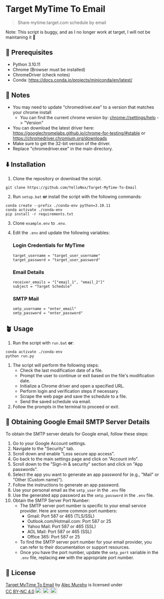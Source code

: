# Target MyTime To Email

> Share mytime.target.com schedule by email

Note: This script is buggy, and as I no longer work at target, I will not be maintaning it 🥲

## 📃 Prerequisites

-   Python 3.10.11
-   Chrome (Browser must be installed)
-   ChromeDriver (check notes)
-   Conda: https://docs.conda.io/projects/miniconda/en/latest/

## 📒 Notes

-   You may need to update "chromedriver.exe" to a version that matches your chrome install
    -   You can find the current chrome version by: [chrome://settings/help](chrome://settings/help) -> "Version"
-   You can download the latest driver here: https://googlechromelabs.github.io/chrome-for-testing/#stable or https://chromedriver.chromium.org/downloads
-   Make sure to get the 32-bit version of the driver.
-   Replace "chromedriver.exe" in the main directory.

## ⬇️ Installation

1. Clone the repository or download the script.

```
git clone https://github.com/YelloNox/Target-MyTime-To-Email
```

2. Run `setup.bat` **or** install the script with the following commands:

```batch
conda create --prefix ./conda-env python=3.10.11
conda activate ./conda-env
pip install -r requirements.txt
```

3. Clone `example.env` to `.env`.

4. Edit the `.env` and update the following variables:

    ### Login Credentials for MyTime

    ```
    target_username = "target_user_username"
    target_password = "target_user_password"
    ```

    ### Email Details

    ```
    receiver_emails = "["email_1", "email_2"]"
    subject = "Target Schedule"
    ```

    ### SMTP Mail

    ```
    smtp_username = "enter_email"
    smtp_password = "enter_password"
    ```

## 🪴 Usage

1. Run the script with `run.bat` **or**:

```batch
conda activate ./conda-env
python run.py
```

1. The script will perform the following steps:
    - Check the last modification date of a file.
    - Prompt the user to continue or exit based on the file's modification date.
    - Initialize a Chrome driver and open a specified URL.
    - Perform login and verification steps if necessary.
    - Scrape the web page and save the schedule to a file.
    - Send the saved schedule via email.
2. Follow the prompts in the terminal to proceed or exit.

## 📧 Obtaining Google Email SMTP Server Details

To obtain the SMTP server details for Google email, follow these steps:

1. Go to your Google Account settings.
2. Navigate to the "Security" tab.
3. Scroll down and enable "Less secure app access".
4. Go back to the main settings page and click on "Account info".
5. Scroll down to the "Sign-in & security" section and click on "App passwords".
6. Select the app you want to generate an app password for (e.g., "Mail" or "Other (Custom name)").
7. Follow the instructions to generate an app password.
8. Use your personal email as the `smtp_user` in the `.env` file
9. Use the generated app password as the `smtp_password` in the `.env` file.
10. Obtain the SMTP Server Port Number:
    - The SMTP server port number is specific to your email service provider. Here are some common port numbers:
        - Gmail: Port 587 or 465 (TLS/SSL)
        - Outlook.com/Hotmail.com: Port 587 or 25
        - Yahoo Mail: Port 587 or 465 (SSL)
        - AOL Mail: Port 587 or 465 (SSL)
        - Office 365: Port 587 or 25
    - To find the SMTP server port number for your email provider, you can refer to their documentation or support resources.
    - Once you have the port number, update the `smtp_port` variable in the `.env` file, replacing `###` with the appropriate port number.

## 🪪 License

<p xmlns:cc="http://creativecommons.org/ns#" xmlns:dct="http://purl.org/dc/terms/"><a property="dct:title" rel="cc:attributionURL" href="https://github.com/YelloNox/Target-MyTime-To-Email">Target MyTime To Email</a> by <a rel="cc:attributionURL dct:creator" property="cc:attributionName" href="https://www.yello.page">Alec Murphy</a> is licensed under <a href="http://creativecommons.org/licenses/by-nc/4.0/?ref=chooser-v1" target="_blank" rel="license noopener noreferrer" style="display:inline-block;">CC BY-NC 4.0<img style="height:22px!important;margin-left:3px;vertical-align:text-bottom;" src="https://mirrors.creativecommons.org/presskit/icons/cc.svg?ref=chooser-v1"><img style="height:22px!important;margin-left:3px;vertical-align:text-bottom;" src="https://mirrors.creativecommons.org/presskit/icons/by.svg?ref=chooser-v1"><img style="height:22px!important;margin-left:3px;vertical-align:text-bottom;" src="https://mirrors.creativecommons.org/presskit/icons/nc.svg?ref=chooser-v1"></a></p>
